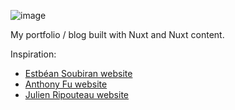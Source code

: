![image](https://github.com/user-attachments/assets/43a7ad6a-ec76-4e1f-9eb6-ad65b4ef5e7f)

My portfolio / blog built with Nuxt and Nuxt content.

Inspiration: 
- [Estbéan Soubiran website](https://soubiran.dev/)
- [Anthony Fu website](https://antfu.me/)
- [Julien Ripouteau website](https://julr.dev/projects)
